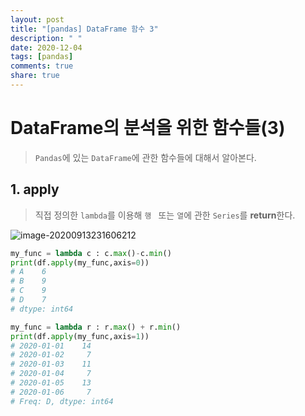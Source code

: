 ```yaml
---
layout: post
title: "[pandas] DataFrame 함수 3"
description: " "
date: 2020-12-04
tags: [pandas]
comments: true
share: true
---
```



# DataFrame의 분석을 위한 함수들(3)

> `Pandas`에 있는 `DataFrame`에 관한 함수들에 대해서 알아본다.



## 1. apply

> 직접 정의한 `lambda`를 이용해 `행 ` 또는 `열`에 관한 `Series`를 **return**한다.

![image-20200913231606212](https://github.com/colinch4/colinch4.github.io/blob/master/_posts/2020/ML/markdown-images/image-20200913231606212.png?raw=true)

```python
my_func = lambda c : c.max()-c.min()
print(df.apply(my_func,axis=0))
# A    6
# B    9
# C    9
# D    7
# dtype: int64
```

```python
my_func = lambda r : r.max() + r.min()
print(df.apply(my_func,axis=1))
# 2020-01-01    14
# 2020-01-02     7
# 2020-01-03    11
# 2020-01-04     7
# 2020-01-05    13
# 2020-01-06     7
# Freq: D, dtype: int64
```

